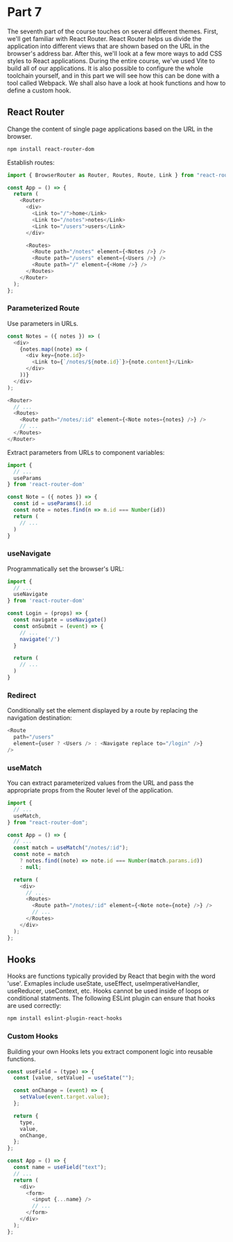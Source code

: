 # Part 7

The seventh part of the course touches on several different themes. First, we'll get familiar with React Router. React Router helps us divide the application into different views that are shown based on the URL in the browser's address bar. After this, we'll look at a few more ways to add CSS styles to React applications. During the entire course, we've used Vite to build all of our applications. It is also possible to configure the whole toolchain yourself, and in this part we will see how this can be done with a tool called Webpack. We shall also have a look at hook functions and how to define a custom hook.

## React Router

Change the content of single page applications based on the URL in the browser.

```bash
npm install react-router-dom
```

Establish routes:

```javascript
import { BrowserRouter as Router, Routes, Route, Link } from "react-router-dom";

const App = () => {
  return (
    <Router>
      <div>
        <Link to="/">home</Link>
        <Link to="/notes">notes</Link>
        <Link to="/users">users</Link>
      </div>

      <Routes>
        <Route path="/notes" element={<Notes />} />
        <Route path="/users" element={<Users />} />
        <Route path="/" element={<Home />} />
      </Routes>
    </Router>
  );
};
```

### Parameterized Route

Use parameters in URLs.

```javascript
const Notes = ({ notes }) => (
  <div>
    {notes.map((note) => (
      <div key={note.id}>
        <Link to={`/notes/${note.id}`}>{note.content}</Link>
      </div>
    ))}
  </div>
);
```

```javascript
<Router>
  // ...
  <Routes>
    <Route path="/notes/:id" element={<Note notes={notes} />} />
    // ...
  </Routes>
</Router>
```

Extract parameters from URLs to component variables:

```javascript
import {
  // ...
  useParams
} from 'react-router-dom'

const Note = ({ notes }) => {
  const id = useParams().id
  const note = notes.find(n => n.id === Number(id))
  return (
    // ...
  )
}
```

### useNavigate

Programmatically set the browser's URL:

```javascript
import {
  // ...
  useNavigate
} from 'react-router-dom'

const Login = (props) => {
  const navigate = useNavigate()
  const onSubmit = (event) => {
    // ...
    navigate('/')
  }

  return (
    // ...
  )
}
```

### Redirect

Conditionally set the element displayed by a route by replacing the navigation destination:

```javascript
<Route
  path="/users"
  element={user ? <Users /> : <Navigate replace to="/login" />}
/>
```

### useMatch

You can extract parameterized values from the URL and pass the appropriate props from the Router level of the application.

```javascript
import {
  // ...
  useMatch,
} from "react-router-dom";

const App = () => {
  // ...
  const match = useMatch("/notes/:id");
  const note = match
    ? notes.find((note) => note.id === Number(match.params.id))
    : null;

  return (
    <div>
      // ...
      <Routes>
        <Route path="/notes/:id" element={<Note note={note} />} />
        // ...
      </Routes>
    </div>
  );
};
```

## Hooks

Hooks are functions typically provided by React that begin with the word 'use'. Exmaples include useState, useEffect, useImperativeHandler, useReducer, useContext, etc. Hooks cannot be used inside of loops or conditional statments. The following ESLint plugin can ensure that hooks are used correctly:

```bash
npm install eslint-plugin-react-hooks
```

### Custom Hooks

Building your own Hooks lets you extract component logic into reusable functions.

```javascript
const useField = (type) => {
  const [value, setValue] = useState("");

  const onChange = (event) => {
    setValue(event.target.value);
  };

  return {
    type,
    value,
    onChange,
  };
};
```

```javascript
const App = () => {
  const name = useField("text");
  // ...
  return (
    <div>
      <form>
        <input {...name} />
        // ...
      </form>
    </div>
  );
};
```
